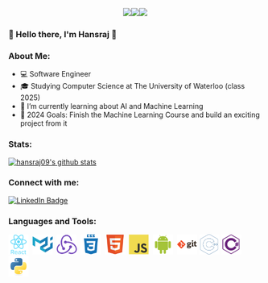 <p align="center">
  <img src="https://media.giphy.com/media/7Gq3HNqcBvUWmVEOCR/giphy.gif" width="250"/><img src="https://media.giphy.com/media/7Gq3HNqcBvUWmVEOCR/giphy.gif" width="250"/><img src="https://media.giphy.com/media/7Gq3HNqcBvUWmVEOCR/giphy.gif" width="250"/>
</p>

### 👋 Hello there, I'm Hansraj 👋

### About Me:
- 💻 Software Engineer
- 🎓 Studying Computer Science at The University of Waterloo (class 2025)
- 🌱 I’m currently learning about AI and Machine Learning
- 🥅 2024 Goals: Finish the Machine Learning Course and build an exciting project from it


### Stats:

[![hansraj09's github stats](https://github-readme-stats-sage-kappa.vercel.app/api?username=hansraj09)](https://github.com/hansraj09/github-readme-stats) 

### Connect with me:
<div id="badges">
  <a href="https://www.linkedin.com/in/hansrajkv">
    <img src="https://img.shields.io/badge/LinkedIn-blue?style=for-the-badge&logo=linkedin&logoColor=white" alt="LinkedIn Badge"/>
  </a>
</div>

### Languages and Tools:

<div>
  <img src="https://github.com/devicons/devicon/blob/master/icons/react/react-original-wordmark.svg" title="React" alt="React" width="40" height="40"/>&nbsp;
  <img src="https://github.com/devicons/devicon/blob/master/icons/materialui/materialui-original.svg" title="Material UI" alt="Material UI" width="40" height="40"/>&nbsp;
  <img src="https://github.com/devicons/devicon/blob/master/icons/redux/redux-original.svg" title="Redux" alt="Redux " width="40" height="40"/>&nbsp;
  <img src="https://github.com/devicons/devicon/blob/master/icons/css3/css3-plain-wordmark.svg"  title="CSS3" alt="CSS" width="40" height="40"/>&nbsp;
  <img src="https://github.com/devicons/devicon/blob/master/icons/html5/html5-original.svg" title="HTML5" alt="HTML" width="40" height="40"/>&nbsp;
  <img src="https://github.com/devicons/devicon/blob/master/icons/javascript/javascript-original.svg" title="JavaScript" alt="JavaScript" width="40" height="40"/>&nbsp;
  <img src="https://github.com/devicons/devicon/blob/master/icons/android/android-original.svg" title="Android" alt="Android" width="40" height="40"/>&nbsp;
  <img src="https://github.com/devicons/devicon/blob/master/icons/git/git-original-wordmark.svg" title="Git" **alt="Git" width="40" height="40"/>
  <img src="https://github.com/devicons/devicon/blob/master/icons/cplusplus/cplusplus-line.svg" title="C++" **alt="C++" width="40" height="40"/>
  <img src="https://github.com/devicons/devicon/blob/master/icons/csharp/csharp-line.svg" title="C#" **alt="c#" width="40" height="40"/>
  <img src="https://github.com/devicons/devicon/blob/master/icons/python/python-original.svg" title="Python" **alt="Python" width="40" height="40"/>
</div>

<!---
hansraj09/hansraj09 is a ✨ special ✨ repository because its `README.md` (this file) appears on your GitHub profile.
You can click the Preview link to take a look at your changes.
--->
